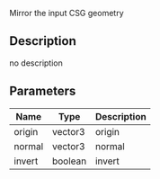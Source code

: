 Mirror the input CSG geometry



## Description
no description
## Parameters

<table>
<thead>
	<tr>
		<th>Name</th>
		<th>Type</th>
		<th>Description</th>
	</tr>
</thead>
<tr>
	<td>origin</td>
	<td><div class='bg-blue-800 px-2 py-px text-white rounded-sm'>vector3</div></td>
	<td>origin</td>
</tr>
<tr>
	<td>normal</td>
	<td><div class='bg-blue-800 px-2 py-px text-white rounded-sm'>vector3</div></td>
	<td>normal</td>
</tr>
<tr>
	<td>invert</td>
	<td><div class='bg-emerald-800 px-2 py-px text-white rounded-sm'>boolean</div></td>
	<td>invert</td>
</tr>
</table>
